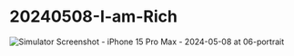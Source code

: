 # 20240508-I-am-Rich

![Simulator Screenshot - iPhone 15 Pro Max - 2024-05-08 at 06-portrait](https://github.com/luoguofeng0401/20240508-I-am-Rich/assets/56261249/7bdb9ed9-15e0-46dd-87aa-033e4e1a1628)
